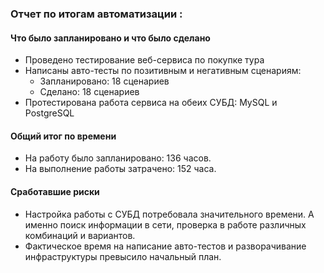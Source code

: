 ### Отчет по итогам автоматизации :

#### Что было запланировано и что было сделано

- Проведено тестирование веб-сервиса по покупке тура
- Написаны авто-тесты по позитивным и негативным сценариям:
  * Запланировано: 18 сценариев
  * Сделано: 18 сценариев
- Протестирована работа сервиса на обеих СУБД: MySQL и PostgreSQL

#### Общий итог по времени 

* На работу было запланировано: 136 часов.  
* На выполнение работы затрачено: 152 часа. 

#### Сработавшие риски

* Настройка работы с СУБД потребовала значительного времени. А именно поиск информации в сети, проверка в работе различных комбинаций и вариантов.
* Фактическое время на написание авто-тестов и разворачивание инфраструктуры превысило начальный план.


